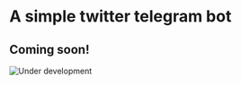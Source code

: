 # A simple twitter telegram bot

## Coming soon!
![Under development](https://www.intuitiveaccountant.com/downloads/9043/download/working-on-it.png?cb=287a36a90eae40f6bf55da1fddea7c1e)
